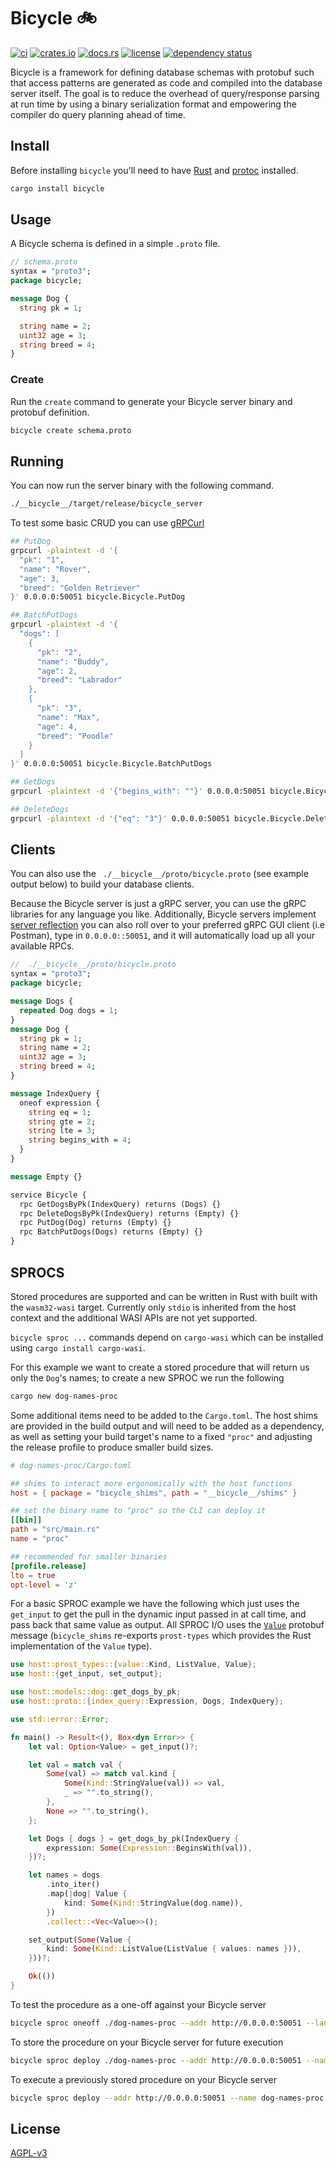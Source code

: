 # Bicycle 🚲

[![ci](https://github.com//ordinarylabs/bicycle/actions/workflows/ci.yml/badge.svg)](https://github.com//ordinarylabs/bicycle/actions/workflows/ci.yml)
[![crates.io](https://img.shields.io/crates/v/bicycle.svg)](https://crates.io/crates/bicycle)
[![docs.rs](https://docs.rs/bicycle/badge.svg)](https://docs.rs/bicycle/)
[![license](https://img.shields.io/github/license/ordinarylabs/bicycle.svg)](https://github.com/ordinarylabs/bicycle/blob/main/LICENSE)
[![dependency status](https://deps.rs/repo/github/ordinarylabs/bicycle/status.svg)](https://deps.rs/repo/github/ordinarylabs/bicycle)

Bicycle is a framework for defining database schemas with protobuf such that access patterns are generated as code and compiled into the database server itself. The goal is to reduce the overhead of query/response parsing at run time by using a binary serialization format and empowering the compiler do query planning ahead of time.

## Install

Before installing `bicycle` you'll need to have [Rust](https://www.rust-lang.org/tools/install) and [protoc](https://grpc.io/docs/protoc-installation/) installed.

```bash
cargo install bicycle
```

## Usage

A Bicycle schema is defined in a simple `.proto` file.

```protobuf
// schema.proto
syntax = "proto3";
package bicycle;

message Dog {
  string pk = 1;

  string name = 2;
  uint32 age = 3;
  string breed = 4;
}
```
### Create

Run the `create` command to generate your Bicycle server binary and protobuf definition.

```bash
bicycle create schema.proto
```

## Running

You can now run the server binary with the following command.

```bash
./__bicycle__/target/release/bicycle_server
```

To test some basic CRUD you can use [gRPCurl](https://github.com/fullstorydev/grpcurl)

```bash
## PutDog
grpcurl -plaintext -d '{
  "pk": "1",
  "name": "Rover",
  "age": 3,
  "breed": "Golden Retriever"
}' 0.0.0.0:50051 bicycle.Bicycle.PutDog

## BatchPutDogs
grpcurl -plaintext -d '{
  "dogs": [
    {
      "pk": "2",
      "name": "Buddy",
      "age": 2,
      "breed": "Labrador"
    },
    {
      "pk": "3",
      "name": "Max",
      "age": 4,
      "breed": "Poodle"
    }
  ]
}' 0.0.0.0:50051 bicycle.Bicycle.BatchPutDogs

## GetDogs
grpcurl -plaintext -d '{"begins_with": ""}' 0.0.0.0:50051 bicycle.Bicycle.GetDogsByPk

## DeleteDogs
grpcurl -plaintext -d '{"eq": "3"}' 0.0.0.0:50051 bicycle.Bicycle.DeleteDogsByPk
```

## Clients

You can also use the ` ./__bicycle__/proto/bicycle.proto` (see example output below) to build your database clients.

Because the Bicycle server is just a gRPC server, you can use the gRPC libraries for any language you like. Additionally, Bicycle servers implement [server reflection](https://github.com/grpc/grpc/blob/master/doc/server-reflection.md) you can also roll over to your preferred gRPC GUI client (i.e Postman), type in `0.0.0.0::50051`, and it will automatically load up all your available RPCs.

```protobuf
//  ./__bicycle__/proto/bicycle.proto
syntax = "proto3";
package bicycle;

message Dogs { 
  repeated Dog dogs = 1; 
}
message Dog {
  string pk = 1;
  string name = 2;
  uint32 age = 3;
  string breed = 4;
}

message IndexQuery {
  oneof expression {
    string eq = 1;
    string gte = 2;
    string lte = 3;
    string begins_with = 4;
  }
}

message Empty {}

service Bicycle {
  rpc GetDogsByPk(IndexQuery) returns (Dogs) {}
  rpc DeleteDogsByPk(IndexQuery) returns (Empty) {}
  rpc PutDog(Dog) returns (Empty) {}
  rpc BatchPutDogs(Dogs) returns (Empty) {}
}
```

## SPROCS

Stored procedures are supported and can be written in Rust with built with the `wasm32-wasi` target. Currently only `stdio` is inherited from the host context and the additional WASI APIs are not yet supported.

`bicycle sproc ...` commands depend on `cargo-wasi` which can be installed using `cargo install cargo-wasi`.

For this example we want to create a stored procedure that will return us only the `Dog`'s names; to create a new SPROC we run the following

```bash
cargo new dog-names-proc
```

Some additional items need to be added to the `Cargo.toml`. The host shims are provided in the build output and will need to be added as a dependency, as well as setting your build target's name to a fixed `"proc"` and adjusting the release profile to produce smaller build sizes.

```toml
# dog-names-proc/Cargo.toml

## shims to interact more ergonomically with the host functions
host = { package = "bicycle_shims", path = "__bicycle__/shims" }

## set the binary name to "proc" so the CLI can deploy it
[[bin]]
path = "src/main.rs"
name = "proc"

## recommended for smaller binaries
[profile.release]
lto = true
opt-level = 'z'
```

For a basic SPROC example we have the following which just uses the `get_input` to get the pull in the dynamic input passed in at call time, and pass back that same value as output. All SPROC I/O uses the [`Value`](https://protobuf.dev/reference/protobuf/google.protobuf/#value) protobuf message (`bicycle_shims` re-exports `prost-types` which provides the Rust implementation of the `Value` type).

```rust
use host::prost_types::{value::Kind, ListValue, Value};
use host::{get_input, set_output};

use host::models::dog::get_dogs_by_pk;
use host::proto::{index_query::Expression, Dogs, IndexQuery};

use std::error::Error;

fn main() -> Result<(), Box<dyn Error>> {
    let val: Option<Value> = get_input()?;

    let val = match val {
        Some(val) => match val.kind {
            Some(Kind::StringValue(val)) => val,
            _ => "".to_string(),
        },
        None => "".to_string(),
    };

    let Dogs { dogs } = get_dogs_by_pk(IndexQuery {
        expression: Some(Expression::BeginsWith(val)),
    })?;

    let names = dogs
        .into_iter()
        .map(|dog| Value {
            kind: Some(Kind::StringValue(dog.name)),
        })
        .collect::<Vec<Value>>();

    set_output(Some(Value {
        kind: Some(Kind::ListValue(ListValue { values: names })),
    }))?;

    Ok(())
}
```

To test the procedure as a one-off against your Bicycle server

```bash
bicycle sproc oneoff ./dog-names-proc --addr http://0.0.0.0:50051 --lang rust --args ""
```

To store the procedure on your Bicycle server for future execution

```bash
bicycle sproc deploy ./dog-names-proc --addr http://0.0.0.0:50051 --name dog-names-proc --lang rust
```

To execute a previously stored procedure on your Bicycle server

```bash
bicycle sproc deploy --addr http://0.0.0.0:50051 --name dog-names-proc --args ""
```

## License

[AGPL-v3](https://opensource.org/license/AGPL-v3)
